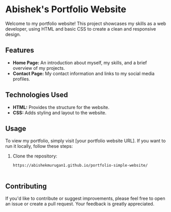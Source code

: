 # Abishek's Portfolio Website

Welcome to my portfolio website! This project showcases my skills as a web developer, using HTML and basic CSS to create a clean and responsive design.

## Features

- **Home Page:** An introduction about myself, my skills, and a brief overview of my projects.
- **Contact Page:** My contact information and links to my social media profiles.

## Technologies Used

- **HTML:** Provides the structure for the website.
- **CSS:** Adds styling and layout to the website.

## Usage

To view my portfolio, simply visit [your portfolio website URL]. If you want to run it locally, follow these steps:

1. Clone the repository:
   ```sh
   https://abishekmurugan1.github.io/portfolio-simple-website/
    
## Contributing
   If you'd like to contribute or suggest improvements, please feel free to open an issue or create a pull request. Your feedback is greatly appreciated.
